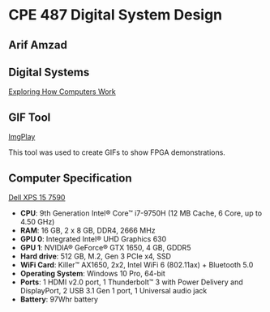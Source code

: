 # CPE 487 Digital System Design
## Arif Amzad
## Digital Systems
[Exploring How Computers Work](https://youtu.be/QZwneRb-zqA)
## GIF Tool
[ImgPlay](https://imgplay.net/index.html)

This tool was used to create GIFs to show FPGA demonstrations.
## Computer Specification
[Dell XPS 15 7590](https://www.dell.com/en-is/shop/cty/pdp/spd/xps-15-7590-laptop)
* **CPU**: 9th Generation Intel® Core™ i7-9750H (12 MB Cache, 6 Core, up to 4.50 GHz)
* **RAM**: 16 GB, 2 x 8 GB, DDR4, 2666 MHz 
* **GPU 0**: Integrated Intel® UHD Graphics 630
* **GPU 1**: NVIDIA® GeForce® GTX 1650, 4 GB, GDDR5
* **Hard drive**: 512 GB, M.2, Gen 3 PCIe x4, SSD
* **WiFi Card**: Killer™ AX1650, 2x2, Intel WiFi 6 (802.11ax) + Bluetooth 5.0
* **Operating System**: Windows 10 Pro, 64-bit
* **Ports**: 1 HDMI v2.0 port, 1 Thunderbolt™ 3 with Power Delivery and DisplayPort, 2 USB 3.1 Gen 1 port, 1 Universal audio jack
* **Battery**: 97Whr battery
